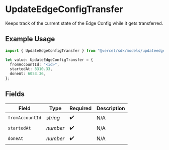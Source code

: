 # UpdateEdgeConfigTransfer

Keeps track of the current state of the Edge Config while it gets transferred.

## Example Usage

```typescript
import { UpdateEdgeConfigTransfer } from "@vercel/sdk/models/updateedgeconfigop.js";

let value: UpdateEdgeConfigTransfer = {
  fromAccountId: "<id>",
  startedAt: 8310.33,
  doneAt: 6053.36,
};
```

## Fields

| Field              | Type               | Required           | Description        |
| ------------------ | ------------------ | ------------------ | ------------------ |
| `fromAccountId`    | *string*           | :heavy_check_mark: | N/A                |
| `startedAt`        | *number*           | :heavy_check_mark: | N/A                |
| `doneAt`           | *number*           | :heavy_check_mark: | N/A                |
